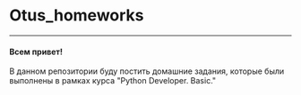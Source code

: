 # Otus_homeworks
  
---  
#### Всем привет!  
В данном репозитории буду постить домашние задания, которые были выполнены в рамках курса "Python Developer. Basic."
